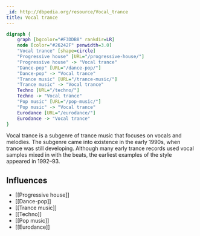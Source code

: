 ```yaml
---
_id: http://dbpedia.org/resource/Vocal_trance
title: Vocal trance
---
```


```dot
digraph {
	graph [bgcolor="#F3DDB8" rankdir=LR]
	node [color="#26242F" penwidth=3.0]
	"Vocal trance" [shape=circle]
	"Progressive house" [URL="/progressive-house/"]
	"Progressive house" -> "Vocal trance"
	"Dance-pop" [URL="/dance-pop/"]
	"Dance-pop" -> "Vocal trance"
	"Trance music" [URL="/trance-music/"]
	"Trance music" -> "Vocal trance"
	Techno [URL="/techno/"]
	Techno -> "Vocal trance"
	"Pop music" [URL="/pop-music/"]
	"Pop music" -> "Vocal trance"
	Eurodance [URL="/eurodance/"]
	Eurodance -> "Vocal trance"
}
```

Vocal trance is a subgenre of trance music that focuses on vocals and melodies. The subgenre came into existence in the early 1990s, when trance was still developing. Although many early trance records used vocal samples mixed in with the beats, the earliest examples of the style appeared in 1992–93.

## Influences

- [[Progressive house]]
- [[Dance-pop]]
- [[Trance music]]
- [[Techno]]
- [[Pop music]]
- [[Eurodance]]
